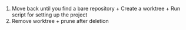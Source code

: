 1. Move back until you find a bare repository + Create a worktree + Run script for setting up the project
2. Remove worktree + prune after deletion
